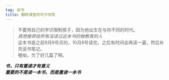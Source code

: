 ```yaml
---
tag: 读书
title: 翻转课堂的可汗学院
---
```


> 不要用自己的学识限制孩子，因为他出生在与你不同的时代。    
*真想推荐给所有没读过这本书的做教育的人*  
这本书是之前9月9号买的，10月8号读完，之后有时间会再读一遍，然后补充读书笔记。  
喔呦，欠了好几篇了啊。

***书，只有重读才有意义***   
***重要的不是读一本书，而是重读一本书***

